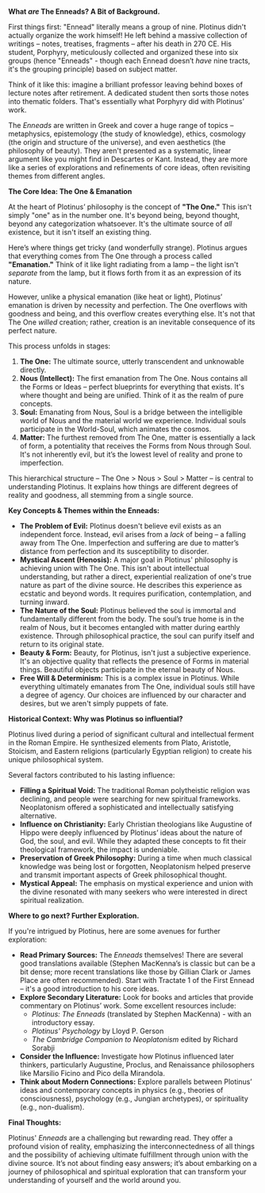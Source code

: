 **What *are* The Enneads? A Bit of Background.**

First things first: "Ennead" literally means a group of nine.  Plotinus didn't actually organize the work himself! He left behind a massive collection of writings – notes, treatises, fragments – after his death in 270 CE. His student, Porphyry, meticulously collected and organized these into six groups (hence "Enneads" - though each Ennead doesn’t *have* nine tracts, it's the grouping principle) based on subject matter.  

Think of it like this: imagine a brilliant professor leaving behind boxes of lecture notes after retirement. A dedicated student then sorts those notes into thematic folders. That's essentially what Porphyry did with Plotinus’ work. 

The *Enneads* are written in Greek and cover a huge range of topics – metaphysics, epistemology (the study of knowledge), ethics, cosmology (the origin and structure of the universe), and even aesthetics (the philosophy of beauty).  They aren't presented as a systematic, linear argument like you might find in Descartes or Kant. Instead, they are more like a series of explorations and refinements of core ideas, often revisiting themes from different angles.

**The Core Idea: The One & Emanation**

At the heart of Plotinus’ philosophy is the concept of **"The One."**  This isn't simply "one" as in the number one. It's beyond being, beyond thought, beyond any categorization whatsoever. It's the ultimate source of *all* existence, but it isn't itself an existing thing. 

Here’s where things get tricky (and wonderfully strange). Plotinus argues that everything comes from The One through a process called **"Emanation."**  Think of it like light radiating from a lamp – the light isn't *separate* from the lamp, but it flows forth from it as an expression of its nature. 

However, unlike a physical emanation (like heat or light), Plotinus’ emanation is driven by necessity and perfection. The One overflows with goodness and being, and this overflow creates everything else.  It's not that The One *willed* creation; rather, creation is an inevitable consequence of its perfect nature.

This process unfolds in stages:

1. **The One:** The ultimate source, utterly transcendent and unknowable directly.
2. **Nous (Intellect):** The first emanation from The One. Nous contains all the Forms or Ideas – perfect blueprints for everything that exists.  It's where thought and being are unified. Think of it as the realm of pure concepts.
3. **Soul:** Emanating from Nous, Soul is a bridge between the intelligible world of Nous and the material world we experience. Individual souls participate in the World-Soul, which animates the cosmos. 
4. **Matter:** The furthest removed from The One, matter is essentially a lack of form, a potentiality that receives the Forms from Nous through Soul.  It's not inherently evil, but it’s the lowest level of reality and prone to imperfection.

This hierarchical structure – The One > Nous > Soul > Matter – is central to understanding Plotinus. It explains how things are different degrees of reality and goodness, all stemming from a single source.



**Key Concepts & Themes within the Enneads:**

* **The Problem of Evil:**  Plotinus doesn't believe evil exists as an independent force. Instead, evil arises from a *lack* of being – a falling away from The One. Imperfection and suffering are due to matter’s distance from perfection and its susceptibility to disorder.
* **Mystical Ascent (Henosis):** A major goal in Plotinus' philosophy is achieving union with The One. This isn't about intellectual understanding, but rather a direct, experiential realization of one's true nature as part of the divine source.  He describes this experience as ecstatic and beyond words. It requires purification, contemplation, and turning inward.
* **The Nature of the Soul:** Plotinus believed the soul is immortal and fundamentally different from the body. The soul’s true home is in the realm of Nous, but it becomes entangled with matter during earthly existence.  Through philosophical practice, the soul can purify itself and return to its original state.
* **Beauty & Form:** Beauty, for Plotinus, isn't just a subjective experience. It's an objective quality that reflects the presence of Forms in material things. Beautiful objects participate in the eternal beauty of Nous. 
* **Free Will & Determinism:** This is a complex issue in Plotinus. While everything ultimately emanates from The One, individual souls still have a degree of agency.  Our choices are influenced by our character and desires, but we aren't simply puppets of fate.

**Historical Context: Why was Plotinus so influential?**

Plotinus lived during a period of significant cultural and intellectual ferment in the Roman Empire. He synthesized elements from Plato, Aristotle, Stoicism, and Eastern religions (particularly Egyptian religion) to create his unique philosophical system. 

Several factors contributed to his lasting influence:

* **Filling a Spiritual Void:** The traditional Roman polytheistic religion was declining, and people were searching for new spiritual frameworks. Neoplatonism offered a sophisticated and intellectually satisfying alternative.
* **Influence on Christianity:**  Early Christian theologians like Augustine of Hippo were deeply influenced by Plotinus’ ideas about the nature of God, the soul, and evil. While they adapted these concepts to fit their theological framework, the impact is undeniable.
* **Preservation of Greek Philosophy:** During a time when much classical knowledge was being lost or forgotten, Neoplatonism helped preserve and transmit important aspects of Greek philosophical thought. 
* **Mystical Appeal:** The emphasis on mystical experience and union with the divine resonated with many seekers who were interested in direct spiritual realization.

**Where to go next? Further Exploration.**

If you're intrigued by Plotinus, here are some avenues for further exploration:

* **Read Primary Sources:**  The *Enneads* themselves! There are several good translations available (Stephen MacKenna’s is classic but can be a bit dense; more recent translations like those by Gillian Clark or James Place are often recommended). Start with Tractate 1 of the First Ennead – it's a good introduction to his core ideas.
* **Explore Secondary Literature:**  Look for books and articles that provide commentary on Plotinus’ work. Some excellent resources include:
    * *Plotinus: The Enneads* (translated by Stephen MacKenna) - with an introductory essay.
    * *Plotinus' Psychology* by Lloyd P. Gerson
    * *The Cambridge Companion to Neoplatonism* edited by Richard Sorabji
* **Consider the Influence:**  Investigate how Plotinus influenced later thinkers, particularly Augustine, Proclus, and Renaissance philosophers like Marsilio Ficino and Pico della Mirandola.
* **Think about Modern Connections:** Explore parallels between Plotinus’ ideas and contemporary concepts in physics (e.g., theories of consciousness), psychology (e.g., Jungian archetypes), or spirituality (e.g., non-dualism).

**Final Thoughts:**

Plotinus' *Enneads* are a challenging but rewarding read. They offer a profound vision of reality, emphasizing the interconnectedness of all things and the possibility of achieving ultimate fulfillment through union with the divine source.  It’s not about finding easy answers; it’s about embarking on a journey of philosophical and spiritual exploration that can transform your understanding of yourself and the world around you.
